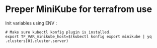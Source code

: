 # Preper MiniKube for terrafrom use 



Init variables using ENV :
```
# Make sure kubectl konfig plugin is installed.
export TF_VAR_minikube_host=$(kubectl konfig export minikube | yq .clusters[0].cluster.server)
```